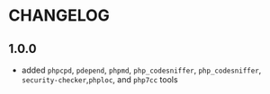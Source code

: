 CHANGELOG
=========

1.0.0
-----

* added `phpcpd`, `pdepend`, `phpmd`, `php_codesniffer`, `php_codesniffer`, `security-checker`,`phploc`, and `php7cc` tools
